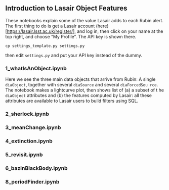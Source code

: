 ## Introduction to Lasair Object Features

These notebooks explain some of the value Lasair adds to each Rubin alert.
The first thing to do is get a Lasair account 
(here)[https://lasair.lsst.ac.uk/register/], and log in, then click on your 
name at the top right, and choose “My Profile”. The API key is shown there.
```
cp settings_template.py settings.py
```
then edit `settings.py` and put your API key instead of the dummy.

### 1_whatIsAnObject.ipynb
Here we see the three main data objects that arrive from Rubin: 
A single `diaObject`, together with several `diaSource` and several `diaForcedSou
rce`. The notebook makes a lightcurve plot, then shows  list of (a) a subset of t
he `diaObject` attributes and (b) the features computed by Lasair: all these 
attributes are available to Lasair users to build filters using SQL.

### 2_sherlock.ipynb

### 3_meanChange.ipynb

### 4_extinction.ipynb

### 5_revisit.ipynb

### 6_bazinBlackBody.ipynb

### 8_periodFinder.ipynb

